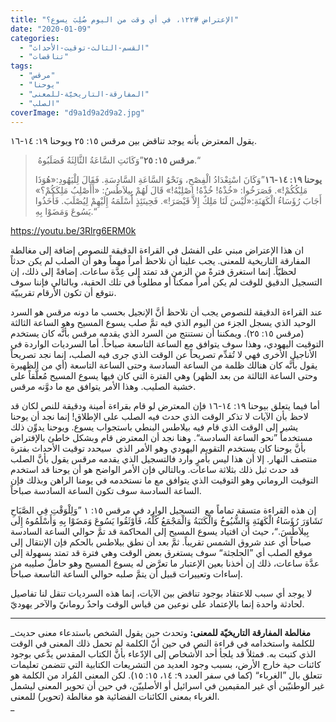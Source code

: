 ```yaml
---
title: "الإعتراض #١٢٢، في أي وقت من اليوم صُلِبَ يسوع؟"
date: "2020-01-09"
categories: 
  - "القسم-الثالث-توقيت-الأحداث"
  - "تناقضات"
tags: 
  - "مرقس"
  - "يوحنا"
  - "المفارقة-التاريخيّة-للمعنى"
  - "الصلب"
coverImage: "d9a1d9a2d9a2.jpg"
---
```


يقول المعترض بأنه يوجد تناقض بين مرقس ١٥: ٢٥ ويوحنا ١٩: ١٤-١٦. 

>  **مرقس ١٥: ٢٥**”وَكَانَتِ السَّاعَةُ الثَّالِثَةُ فَصَلَبُوهُ.“
> 
> **يوحنا ١٩: ١٤-١٦**”وَكَانَ اسْتِعْدَادُ الْفِصْحِ، وَنَحْوُ السَّاعَةِ السَّادِسَةِ. فَقَالَ لِلْيَهُودِ:«هُوَذَا مَلِكُكُمْ!». فَصَرَخُوا: «خُذْهُ! خُذْهُ! اصْلِبْهُ!» قَالَ لَهُمْ بِيلاَطُسُ: «أَأَصْلِبُ مَلِكَكُمْ؟» أَجَابَ رُؤَسَاءُ الْكَهَنَةِ:«لَيْسَ لَنَا مَلِكٌ إِلاَّ قَيْصَرَ!». فَحِينَئِذٍ أَسْلَمَهُ إِلَيْهِمْ لِيُصْلَبَ. فَأَخَذُوا يَسُوعَ وَمَضَوْا بِهِ.“

https://youtu.be/3Rlrg6ERM0k

ان هذا الإعتراض مبني على الفشل في القراءة الدقيقة للنصوص إضافة إلى مغالطة المفارقة التاريخية للمعنى. يجب علينا أن نلاحظ أمراً مهماً وهو أن الصلب لم يكن حدثاً لحظيّاً. إنما استغرق فترةً من الزمن قد تمتد إلى عِدَّة ساعات. إضافةً إلى ذلك، إن التسجيل الدقيق للوقت لم يكن أمراً ممكناً أو مطلوباً في تلك الحقبة، وبالتالي فإننا سوف نتوقع أن تكون الأرقام تقريبيّة. 

عند القراءة الدقيقة للنصوص يجب أن نلاحظ أنَّ الإنجيل بحسب ما دونه مرقس هو السرد الوحيد الذي يسجل الجزء من اليوم الذي فيه تمَّ صلب يسوع المسيح وهو الساعة الثالثة (مرقس ١٥: ٢٥). ويمكننا أن نستنتج من السرد الذي يقدمه مرقس بأنَّه كان يستخدم التوقيت اليهودي، وهذا سوف يتوافق مع الساعة التاسعة صباحاً. أما السرديات الواردة في الأناجيل الأُخرى فهي لا تُقدِّم تصريحاً عن الوقت الذي جرى فيه الصلب، إنما نجد تصريحاً يقول بأنَّه كان هنالك ظلمة من الساعة السادسة وحتى الساعة التاسعة (أي من الظهيرة وحتى الساعة الثالثة من بعد الظهر) وهي الفترة التي كان فيها يسوع المسيح مُعلَّقاً على خشبة الصليب. وهذا الأمر يتوافق مع ما دوَّنه مرقس. 

أما فيما يتعلق بيوحنا ١٩: ١٤-١٦ فإن المعترض لو قام بقراءة أمينة ودقيقة للنص لكان قد لاحظ بأن الآيات لا تذكر الوقت الذي حدث فيه الصلب على الإطلاق! إنما نجد أن يوحنا يشير إلى الوقت الذي قام فيه بيلاطس البنطي باستجواب يسوع. ويوحنا يدوِّن ذلك مستخدماً ”نحو الساعة السادسة“. وهنا نجد أن المعترض قام وبشكل خاطئ بالإفتراض بأنَّ يوحنا كان يستخدم التقويم اليهودي وهو الأمر الذي  سيحدد توقيت الأحداث بفترة منتصف النهار. إلا أن هذا ليس بأمرٍ وارد فالتسجيل الذي يقدمه مرقس يقول بأنَّ الصلب قد حدث ثبل ذلك بثلاثة ساعات. وبالتالي فإن الأمر الواضح هو أن يوحنا قد استخدم التوقيت الروماني وهو التوقيت الذي يتوافق مع ما نستخدمه في يومنا الراهن وبذلك فإن الساعة السادسة سوف تكون الساعة السادسة صباحاً. 

إن هذه القراءة متسقة تماماً مع  التسجيل الوارد في مرقس ١٥: ١ ”وَلِلْوَقْتِ فِي الصَّبَاحِ تَشَاوَرَ رُؤَسَاءُ الْكَهَنَةِ وَالشُّيُوخُ وَالْكَتَبَةُ وَالْمَجْمَعُ كُلُّهُ، فَأَوْثَقُوا يَسُوعَ وَمَضَوْا بِهِ وَأَسْلَمُوهُ إِلَى بِيلاَطُسَ.“، حيث أن اقتياد يسوع المسيح إلى المحاكمة قد تمَّ حوالي الساعة السادسة صباحاً أي عند شروق الشمس تقريباً. ثمَّ بعد أن نطق بيلاطس بالحكم فإن الإنتقال إلى موقع الصلب أي ”الجلجثة“ سوف يستغرق بعض الوقت وهي فترة قد تمتد بسهولة إلى عدَّة ساعات، ذلك إن أخذنا بعين الإعتبار ما تعرَّض له يسوع المسيح وهو حاملٌ صليبه من إساءات وتعييرات قبيل أن يتمَّ صلبه حوالي الساعة التاسعة صباحاً. 

لا يوجد أي سبب للاعتقاد بوجود تناقض بين الآيات، إنما هذه السرديات تنقل لنا تفاصيل لحادثة واحدة إنما بالإعتماد على نوعين من قياس الوقت واحدٌ رومانيّ والآخر يهوديّ.

* * *

_**مغالطة المفارقة التاريخيّة للمعنى:** وتحدث حين يقول الشخص باستدعاء معنى حديث للكلمة واستخدامه في قراءة النص في حين أنّ الكلمة لم تحمل ذلك المعنى في الوقت الذي كتبت به. فمثلاً قد يلجأ أحد الأشخاص إلى الإدّعاء بأنَّ الكتاب المقدس يدَّعي بوجود كائنات حية خارج الأرض، بسبب وجود العديد من التشريعات الكتابية التي تتضمن تعليمات تتعلق بال ”الغرباء“ (كما في سفر العدد ٩: ١٤، ١٥: ١٥). لكن المعنى المُراد من الكلمة هو غير الوطنيّين أي غير المقيمين في اسرائيل أو الأصلييّن، في حين أن تحوير المعنى ليشمل الغرباء بمعنى الكائنات الفضائية هو مغالطة (تحوير) للمعنى.  
_
